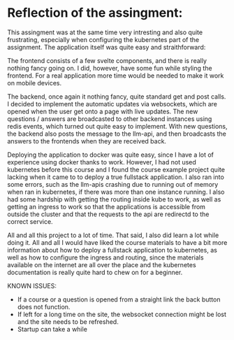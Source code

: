 # Reflection of the assingment:

This assingment was at the same time very intresting and also quite frustrating, especially when configuring the kubernetes part of the assignment. The application itself was quite easy and straithforward:

The frontend consists of a few svelte components, and there is really nothing fancy going on. I did, however, have some fun while styling the frontend. For a real application more time would be needed to make it work on mobile devices.

The backend, once again it nothing fancy, quite standard get and post calls. I decided to implement the automatic updates via websockets, which are opened when the user get onto a page with live updates. The new questions / answers are broadcasted to other backend instances using redis events, which turned out quite easy to implement. With new questions, the backend also posts the message to the llm-api, and then broadcasts the answers to the frontends when they are received back.

Deploying the application to docker was quite easy, since I have a lot of experience using docker thanks to work. However, I had not used kubernetes before this course and I found the course example project quite lacking when it came to to deploy a true fullstack application. I also ran into some errors, such as the llm-apis crashing due to running out of memory when ran in kubernetes, if there was more than one instance running. I also had some hardship with getting the routing inside kube to work, as well as getting an ingress to work so that the applications is accessible from outside the cluster and that the requests to the api are redirectd to the correct service.

All and all this project to a lot of time. That said, I also did learn a lot while doing it. All and all I would have liked the course materials to have a bit more information about how to deploy a fullstack application to kubernetes, as well as how to configure the ingress and routing, since the materials available on the internet are all over the place and the kubernetes documentation is really quite hard to chew on for a beginner.

KNOWN ISSUES:

- If a course or a question is opened from a straight link the back button does not function.
- If left for a long time on the site, the websocket connection might be lost and the site needs to be refreshed.
- Startup can take a while
